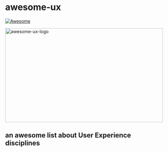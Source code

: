 # awesome-ux
[![Awesome](https://cdn.rawgit.com/sindresorhus/awesome/d7305f38d29fed78fa85652e3a63e154dd8e8829/media/badge.svg)](https://github.com/sindresorhus/awesome)

<img src="https://raw.githubusercontent.com/netoguimaraes/awesome-ux/master/Untitled.png" alt="awesome-ux-logo" style="display:block; margin: 0px auto; width: 100%; height: 300px;">

## an awesome list about User Experience disciplines

